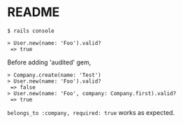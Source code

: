 # README

`$ rails console`

```
> User.new(name: 'Foo').valid?
 => true
```

Before adding 'audited' gem,

```
> Company.create(name: 'Test')
> User.new(name: 'Foo').valid?
 => false
> User.new(name: 'Foo', company: Company.first).valid?
 => true
```

`belongs_to :company, required: true` works as expected.
